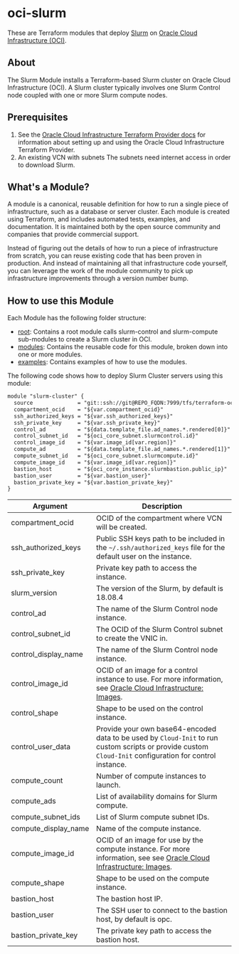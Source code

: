 # oci-slurm

These are Terraform modules that deploy [Slurm](https://slurm.schedmd.com/) on [Oracle Cloud Infrastructure (OCI)](https://cloud.oracle.com/en_US/cloud-infrastructure).

## About
The Slurm Module installs a Terraform-based Slurm cluster on Oracle Cloud Infrastructure (OCI). A Slurm cluster typically involves one Slurm Control node coupled with one or more Slurm compute nodes.

## Prerequisites
1. See the [Oracle Cloud Infrastructure Terraform Provider docs](https://www.terraform.io/docs/providers/oci/index.html) for information about setting up and using the Oracle Cloud Infrastructure Terraform Provider.
2. An existing VCN with subnets The subnets need internet access in order to download Slurm.


## What's a Module?
A module is a canonical, reusable definition for how to run a single piece of infrastructure, such as a database or server cluster. Each module is created using Terraform, and includes automated tests, examples, and documentation. It is maintained both by the open source community and companies that provide commercial support.

Instead of figuring out the details of how to run a piece of infrastructure from scratch, you can reuse existing code that has been proven in production. And instead of maintaining all that infrastructure code yourself, you can leverage the work of the module community to pick up infrastructure improvements through a version number bump.

## How to use this Module
Each Module has the following folder structure:
* [root](./): Contains a root module calls slurm-control and slurm-compute sub-modules to create a Slurm cluster in OCI.
* [modules](./modules): Contains the reusable code for this module, broken down into one or more modules.
* [examples](./examples/): Contains examples of how to use the modules.

The following code shows how to deploy Slurm Cluster servers using this module:

```txt
module "slurm-cluster" {
  source              = "git::ssh://git@REPO_FQDN:7999/tfs/terraform-oci-slurm.git?ref=dev"
  compartment_ocid    = "${var.compartment_ocid}"
  ssh_authorized_keys = "${var.ssh_authorized_keys}"
  ssh_private_key     = "${var.ssh_private_key}"
  control_ad          = "${data.template_file.ad_names.*.rendered[0]}"
  control_subnet_id   = "${oci_core_subnet.slurmcontrol.id}"
  control_image_id    = "${var.image_id[var.region]}"
  compute_ad          = "${data.template_file.ad_names.*.rendered[1]}"
  compute_subnet_id   = "${oci_core_subnet.slurmcompute.id}"
  compute_image_id    = "${var.image_id[var.region]}"
  bastion_host        = "${oci_core_instance.slurmbastion.public_ip}"
  bastion_user        = "${var.bastion_user}"
  bastion_private_key = "${var.bastion_private_key}"
}
```

Argument | Description
--- | ---
compartment_ocid | OCID of the compartment where VCN will be created.
ssh_authorized_keys | Public SSH keys path to be included in the `~/.ssh/authorized_keys` file for the default user on the instance.
ssh_private_key | Private key path to access the instance.
slurm_version | The version of the Slurm, by default is 18.08.4
control_ad  | The name of the Slurm Control node instance.
control_subnet_id | The OCID of the Slurm Control subnet to create the VNIC in.
control_display_name | The name of the Slurm Control node instance.
control_image_id | OCID of an image for a control instance to use. For more information, see [Oracle Cloud Infrastructure: Images](https://docs.cloud.oracle.com/iaas/images/).
control_shape | Shape to be used on the control instance.
control_user_data | Provide your own base64-encoded data to be used by `Cloud-Init` to run custom scripts or provide custom `Cloud-Init` configuration for control instance.
compute_count | Number of compute instances to launch.
compute_ads | List of availability domains for Slurm compute.
compute_subnet_ids | List of Slurm compute subnet IDs.
compute_display_name | Name of the compute instance.
compute_image_id | OCID of an image for use by the compute instance. For more information, see see [Oracle Cloud Infrastructure: Images](https://docs.cloud.oracle.com/iaas/images/).
compute_shape | Shape to be used on the compute instance.
bastion_host | The bastion host IP.
bastion_user | The SSH user to connect to the bastion host, by default is opc.
bastion_private_key | The private key path to access the bastion host.
